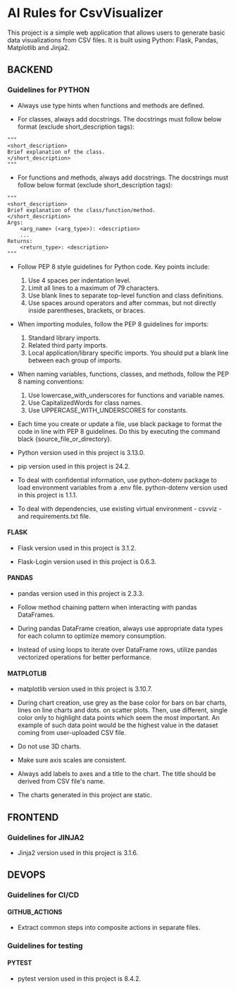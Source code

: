 # AI Rules for CsvVisualizer

This project is a simple web application that allows users to generate basic data visualizations from CSV files. 
It is built using Python: Flask, Pandas, Matplotlib and Jinja2.

## BACKEND

### Guidelines for PYTHON

- Always use type hints when functions and methods are defined.

- For classes, always add docstrings. The docstrings must follow below format (exclude short_description tags):
```
"""
<short_description>
Brief explanation of the class.
</short_description>
"""
```

- For functions and methods, always add docstrings. The docstrings must follow below format (exclude short_description tags):
```
"""
<short_description>
Brief explanation of the class/function/method.
</short_description>
Args:
    <arg_name> (<arg_type>): <description>
    ...
Returns:
    <return_type>: <description>
"""
```

- Follow PEP 8 style guidelines for Python code. Key points include:
  1. Use 4 spaces per indentation level.
  2. Limit all lines to a maximum of 79 characters.
  3. Use blank lines to separate top-level function and class definitions.
  4. Use spaces around operators and after commas, but not directly inside parentheses, brackets, or braces.

- When importing modules, follow the PEP 8 guidelines for imports:
  1. Standard library imports.
  2. Related third party imports.
  3. Local application/library specific imports.
  You should put a blank line between each group of imports.

- When naming variables, functions, classes, and methods, follow the PEP 8 naming conventions:
  1. Use lowercase_with_underscores for functions and variable names.
  2. Use CapitalizedWords for class names.
  3. Use UPPERCASE_WITH_UNDERSCORES for constants.

- Each time you create or update a file, use black package to format the code in line with PEP 8 guidelines. Do this by executing the command black {source_file_or_directory}.

- Python version used in this project is 3.13.0.

- pip version used in this project is 24.2.

- To deal with confidential information, use python-dotenv package to load environment variables from a .env file. python-dotenv version used in this project is 1.1.1.

- To deal with dependencies, use existing virtual environment - csvviz - and requirements.txt file.

#### FLASK

- Flask version used in this project is 3.1.2.

- Flask-Login version used in this project is 0.6.3.

#### PANDAS

- pandas version used in this project is 2.3.3.

- Follow method chaining pattern when interacting with pandas DataFrames.

- During pandas DataFrame creation, always use appropriate data types for each column to optimize memory consumption.

- Instead of using loops to iterate over DataFrame rows, utilize pandas vectorized operations for better performance.

#### MATPLOTLIB

- matplotlib version used in this project is 3.10.7.

- During chart creation, use grey as the base color for bars on bar charts, lines on line charts and dots. on scatter plots. Then, use different, single color only to highlight data points which seem the most important. An example of such data point would be the highest value in the dataset coming from user-uploaded CSV file.

- Do not use 3D charts.

- Make sure axis scales are consistent.

- Always add labels to axes and a title to the chart. The title should be derived from CSV file's name.

- The charts generated in this project are static.

## FRONTEND

### Guidelines for JINJA2

- Jinja2 version used in this project is 3.1.6.

## DEVOPS

### Guidelines for CI/CD

#### GITHUB_ACTIONS

- Extract common steps into composite actions in separate files.

### Guidelines for testing

#### PYTEST

- pytest version used in this project is 8.4.2.